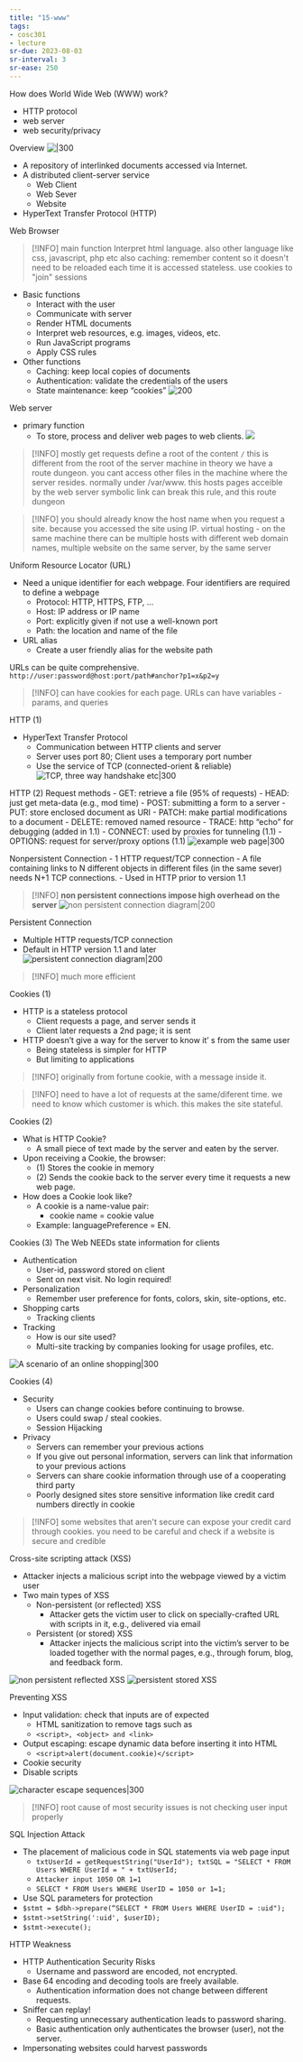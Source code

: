 ```yaml
---
title: "15-www"
tags: 
- cosc301
- lecture
sr-due: 2023-08-03
sr-interval: 3
sr-ease: 250
---
```


How does World Wide Web (WWW) work? 
- HTTP protocol 
- web server 
- web security/privacy

Overview
![|300](https://i.imgur.com/gE8flTz.png)
- A repository of interlinked documents accessed via Internet. 
- A distributed client-server service 
	- Web Client 
	- Web Sever 
	- Website 
- HyperText Transfer Protocol (HTTP)

Web Browser 
> [!INFO] main function
>  Interpret html language. also other language like css, javascript, php etc
> also caching: remember content so it doesn't need to be reloaded each time it is accessed
> stateless. use cookies to "join" sessions
- Basic functions 
	- Interact with the user 
	- Communicate with server 
	- Render HTML documents 
	- Interpret web resources, e.g. images, videos, etc. 
	- Run JavaScript programs 
	- Apply CSS rules 
- Other functions 
	- Caching: keep local copies of documents 
	- Authentication: validate the credentials of the users 
	- State maintenance: keep “cookies”
![200](https://i.imgur.com/D2o35NR.png)


Web server
- primary function
	- To store, process and deliver web pages to web clients.
![](https://i.imgur.com/fDluDnf.png)

> [!INFO] mostly get requests
> define a root of the content `/` this is different from the root of the server machine
> in theory we have a route dungeon. you cant access other files in the machine where the server resides. 
> normally under /var/www. this hosts pages acceible by the web server
> symbolic link can break this rule, and this route dungeon

> [!INFO] you should already know the host name when you request a site. because you accessed the site using IP. 
> virtual hosting - on the same machine there can be multiple hosts with different web domain names, multiple website on the same server, by the same server

Uniform Resource Locator (URL) 
- Need a unique identifier for each webpage. Four identifiers are required to define a webpage 
	- Protocol: HTTP, HTTPS, FTP, … 
	- Host: IP address or IP name 
	- Port: explicitly given if not use a well-known port 
	- Path: the location and name of the file
- URL alias 
	- Create a user friendly alias for the website path

URLs can be quite comprehensive. `http://user:password@host:port/path#anchor?p1=x&p2=y`

> [!INFO] can have cookies for each page. 
> URLs can have variables - params, and queries

HTTP (1) 
- HyperText Transfer Protocol 
	- Communication between HTTP clients and server 
	- Server uses port 80; Client uses a temporary port number 
	- Use the service of TCP (connected-orient & reliable)
![TCP, three way handshake etc|300](https://i.imgur.com/icLECn1.png)

HTTP (2) Request methods 
	- GET: retrieve a file (95% of requests) 
	- HEAD: just get meta-data (e.g., mod time) 
	- POST: submitting a form to a server 
	- PUT: store enclosed document as URI 
	- PATCH: make partial modifications to a document 
	- DELETE: removed named resource 
	- TRACE: http “echo” for debugging (added in 1.1) 
	- CONNECT: used by proxies for tunneling (1.1) 
	- OPTIONS: request for server/proxy options (1.1)
![example web page|300](https://i.imgur.com/aYpLgTe.png)

Nonpersistent Connection 
	- 1 HTTP request/TCP connection 
	- A file containing links to N different objects in different files (in the same sever) needs N+1 TCP connections. 
	- Used in HTTP prior to version 1.1
	
> [!INFO] **non persistent connections impose high overhead on the server**
![non persistent connection diagram|200](https://i.imgur.com/FzX80uC.png)

Persistent Connection 
- Multiple HTTP requests/TCP connection 
- Default in HTTP version 1.1 and later
![persistent connection diagram|200](https://i.imgur.com/u3RqHQ0.png)
> [!INFO] much more efficient

Cookies (1) 
- HTTP is a stateless protocol 
	- Client requests a page, and server sends it 
	- Client later requests a 2nd page; it is sent 
- HTTP doesn’t give a way for the server to know it’ s from the same user 
	- Being stateless is simpler for HTTP 
	- But limiting to applications
> [!INFO] originally from fortune cookie, with a message inside it. 

> [!INFO] need to have a lot of requests at the same/diferent time. we need to know which customer is which. this makes the site stateful. 

Cookies (2) 
- What is HTTP Cookie? 
	- A small piece of text made by the server and eaten by the server. 
- Upon receiving a Cookie, the browser: 
	- (1) Stores the cookie in memory
	- (2) Sends the cookie back to the server every time it requests a new web page. 
- How does a Cookie look like? 
	- A cookie is a name-value pair: 
		- cookie name = cookie value 
	- Example: languagePreference = EN.

Cookies (3) The Web NEEDs state information for clients 
- Authentication 
	- User-id, password stored on client 
	- Sent on next visit. No login required! 
- Personalization 
	- Remember user preference for fonts, colors, skin, site-options, etc. 
- Shopping carts 
	- Tracking clients 
- Tracking 
	- How is our site used? 
	- Multi-site tracking by companies looking for usage profiles, etc.

![A scenario of an online shopping|300](https://i.imgur.com/CMyemmh.png)

Cookies (4) 
- Security 
	- Users can change cookies before continuing to browse. 
	- Users could swap / steal cookies. 
	- Session Hijacking 
- Privacy 
	- Servers can remember your previous actions 
	- If you give out personal information, servers can link that information to your previous actions 
	- Servers can share cookie information through use of a cooperating third party 
	- Poorly designed sites store sensitive information like credit card numbers directly in cookie

> [!INFO] some websites that aren't secure can expose your credit card through cookies. you need to be careful and check if a website is secure and credible

Cross-site scripting attack (XSS) 
- Attacker injects a malicious script into the webpage viewed by a victim user 
- Two main types of XSS 
	- Non-persistent (or reflected) XSS 
		- Attacker gets the victim user to click on specially-crafted URL with scripts in it, e.g., delivered via email 
	- Persistent (or stored) XSS 
		- Attacker injects the malicious script into the victim’s server to be loaded together with the normal pages, e.g., through forum, blog, and feedback form.

![non persistent reflected XSS](https://i.imgur.com/FNUcVXn.png)
![persistent stored XSS](https://i.imgur.com/fWg2XOT.png)

Preventing XSS
- Input validation: check that inputs are of expected 
	- HTML sanitization to remove tags such as
	- `<script>, <object> and <link>`
- Output escaping: escape dynamic data before inserting it into HTML
	- `<script>alert(document.cookie)</script>`
- Cookie security 
- Disable scripts

![character escape sequences|300](https://i.imgur.com/Jlr373B.png)

> [!INFO] root cause of most security issues is not checking user input properly

SQL Injection Attack 
- The placement of malicious code in SQL statements via web page input
	- `txtUserId = getRequestString("UserId"); txtSQL = "SELECT * FROM Users WHERE UserId = " + txtUserId;`
	- `Attacker input 1050 OR 1=1`
	- `SELECT * FROM Users WHERE UserID = 1050 or 1=1;`
- Use SQL parameters for protection
- `$stmt = $dbh->prepare(“SELECT * FROM Users WHERE UserID = :uid"); `
- `$stmt->setString(':uid', $userID);`
- `$stmt->execute();`

HTTP Weakness 
- HTTP Authentication Security Risks 
	- Username and password are encoded, not encrypted. 
- Base 64 encoding and decoding tools are freely available. 
	- Authentication information does not change between different requests. 
- Sniffer can replay! 
	- Requesting unnecessary authentication leads to password sharing. 
	- Basic authentication only authenticates the browser (user), not the server. 
- Impersonating websites could harvest passwords

